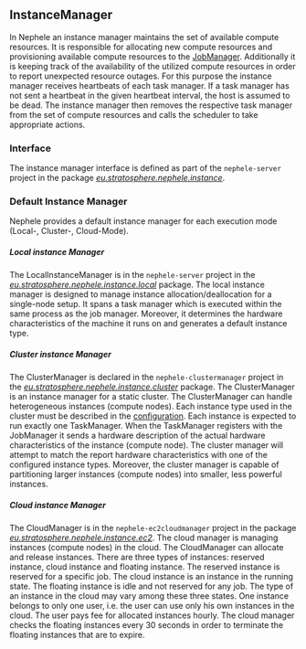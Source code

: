 InstanceManager
---------------

In Nephele an instance manager maintains the set of available compute
resources. It is responsible for allocating new compute resources and
provisioning available compute resources to the
[JobManager](jobmanager.html "jobmanager").
Additionally it is keeping track of the availability of the utilized
compute resources in order to report unexpected resource outages. For
this purpose the instance manager receives heartbeats of each task
manager. If a task manager has not sent a heartbeat in the given
heartbeat interval, the host is assumed to be dead. The instance manager
then removes the respective task manager from the set of compute
resources and calls the scheduler to take appropriate actions.

### Interface

The instance manager interface is defined as part of the
`nephele-server` project in the package
*[eu.stratosphere.nephele.instance](https://github.com/stratosphere-eu/stratosphere/tree/master/nephele/nephele-server/src/main/java/eu/stratosphere/nephele/instance/ "https://github.com/stratosphere-eu/stratosphere/tree/master/nephele/nephele-server/src/main/java/eu/stratosphere/nephele/instance/")*.

### Default Instance Manager

Nephele provides a default instance manager for each execution mode
(Local-, Cluster-, Cloud-Mode).

##### Local instance Manager

The LocalInstanceManager is in the `nephele-server` project in the
*[eu.stratosphere.nephele.instance.local](https://github.com/stratosphere-eu/stratosphere/tree/master/nephele/nephele-server/src/main/java/eu/stratosphere/nephele/instance/local/ "https://github.com/stratosphere-eu/stratosphere/tree/master/nephele/nephele-server/src/main/java/eu/stratosphere/nephele/instance/local/")*
package. The local instance manager is designed to manage instance
allocation/deallocation for a single-node setup. It spans a task manager
which is executed within the same process as the job manager. Moreover,
it determines the hardware characteristics of the machine it runs on and
generates a default instance type.

##### Cluster instance Manager

The ClusterManager is declared in the `nephele-clustermanager` project
in the
*[eu.stratosphere.nephele.instance.cluster](https://github.com/stratosphere-eu/stratosphere/tree/master/nephele/nephele-clustermanager/src/main/java/eu/stratosphere/nephele/instance/cluster/ "https://github.com/stratosphere-eu/stratosphere/tree/master/nephele/nephele-clustermanager/src/main/java/eu/stratosphere/nephele/instance/cluster/")*
package. The ClusterManager is an instance manager for a static cluster.
The ClusterManager can handle heterogeneous instances (compute nodes).
Each instance type used in the cluster must be described in the
[configuration](configreference.html "configreference").
Each instance is expected to run exactly one TaskManager. When the
TaskManager registers with the JobManager it sends a hardware
description of the actual hardware characteristics of the instance
(compute node). The cluster manager will attempt to match the report
hardware characteristics with one of the configured instance types.
Moreover, the cluster manager is capable of partitioning larger
instances (compute nodes) into smaller, less powerful instances.

##### Cloud instance Manager

The CloudManager is in the `nephele-ec2cloudmanager` project in the
package
*[eu.stratosphere.nephele.instance.ec2](https://github.com/stratosphere-eu/stratosphere/tree/master/nephele/nephele-ec2cloudmanager/src/main/java/eu/stratosphere/nephele/instance/ec2/ "https://github.com/stratosphere-eu/stratosphere/tree/master/nephele/nephele-ec2cloudmanager/src/main/java/eu/stratosphere/nephele/instance/ec2/")*.
The cloud manager is managing instances (compute nodes) in the cloud.
The CloudManager can allocate and release instances. There are three
types of instances: reserved instance, cloud instance and floating
instance. The reserved instance is reserved for a specific job. The
cloud instance is an instance in the running state. The floating
instance is idle and not reserved for any job. The type of an instance
in the cloud may vary among these three states. One instance belongs to
only one user, i.e. the user can use only his own instances in the
cloud. The user pays fee for allocated instances hourly. The cloud
manager checks the floating instances every 30 seconds in order to
terminate the floating instances that are to expire.
